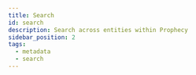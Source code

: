 ```yaml
---
title: Search
id: search
description: Search across entities within Prophecy
sidebar_position: 2
tags:
  - metadata
  - search
---
```

